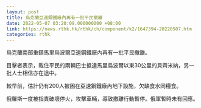 ```yaml
---
layout: post
title: 烏克蘭亞速鋼鐵廠內再有一批平民撤離
date: 2022-05-07 03:20:09.000000000 +08:00
link: https://news.rthk.hk/rthk/ch/component/k2/1647394-20220507.htm
categories: rthk
---
```


烏克蘭南部重鎮馬里烏波爾亞速鋼鐵廠內再有一批平民撤離。

目擊者表示，載住平民的兩輛巴士抵達馬里烏波爾以東30公里的貝齊米納，另一批人士相信亦在途中。

較早前，估計仍有200人被困在亞速鋼鐵廠內地下設施，欠缺食水同糧食。

俄羅斯一度被指責破壞停火，攻擊車輛，導致撤離行動暫停。俄軍暫時未有回應。
